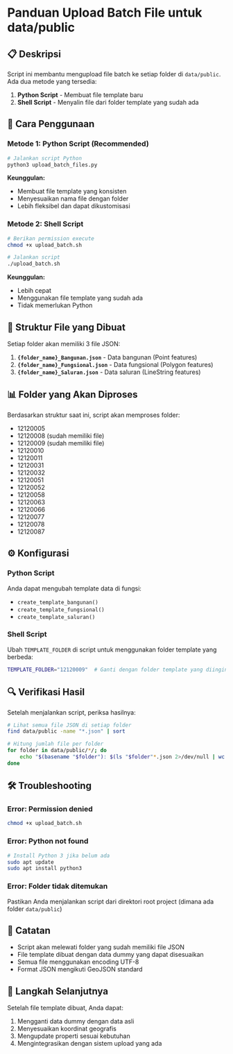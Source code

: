 # Panduan Upload Batch File untuk data/public

## 📋 Deskripsi
Script ini membantu mengupload file batch ke setiap folder di `data/public`. Ada dua metode yang tersedia:

1. **Python Script** - Membuat file template baru
2. **Shell Script** - Menyalin file dari folder template yang sudah ada

## 🚀 Cara Penggunaan

### Metode 1: Python Script (Recommended)
```bash
# Jalankan script Python
python3 upload_batch_files.py
```

**Keunggulan:**
- Membuat file template yang konsisten
- Menyesuaikan nama file dengan folder
- Lebih fleksibel dan dapat dikustomisasi

### Metode 2: Shell Script
```bash
# Berikan permission execute
chmod +x upload_batch.sh

# Jalankan script
./upload_batch.sh
```

**Keunggulan:**
- Lebih cepat
- Menggunakan file template yang sudah ada
- Tidak memerlukan Python

## 📁 Struktur File yang Dibuat

Setiap folder akan memiliki 3 file JSON:

1. **`{folder_name}_Bangunan.json`** - Data bangunan (Point features)
2. **`{folder_name}_Fungsional.json`** - Data fungsional (Polygon features)  
3. **`{folder_name}_Saluran.json`** - Data saluran (LineString features)

## 📊 Folder yang Akan Diproses

Berdasarkan struktur saat ini, script akan memproses folder:
- 12120005
- 12120008 (sudah memiliki file)
- 12120009 (sudah memiliki file)
- 12120010
- 12120011
- 12120031
- 12120032
- 12120051
- 12120052
- 12120058
- 12120063
- 12120066
- 12120077
- 12120078
- 12120087

## ⚙️ Konfigurasi

### Python Script
Anda dapat mengubah template data di fungsi:
- `create_template_bangunan()`
- `create_template_fungsional()`
- `create_template_saluran()`

### Shell Script
Ubah `TEMPLATE_FOLDER` di script untuk menggunakan folder template yang berbeda:
```bash
TEMPLATE_FOLDER="12120009"  # Ganti dengan folder template yang diinginkan
```

## 🔍 Verifikasi Hasil

Setelah menjalankan script, periksa hasilnya:

```bash
# Lihat semua file JSON di setiap folder
find data/public -name "*.json" | sort

# Hitung jumlah file per folder
for folder in data/public/*/; do
    echo "$(basename "$folder"): $(ls "$folder"*.json 2>/dev/null | wc -l) files"
done
```

## 🛠️ Troubleshooting

### Error: Permission denied
```bash
chmod +x upload_batch.sh
```

### Error: Python not found
```bash
# Install Python 3 jika belum ada
sudo apt update
sudo apt install python3
```

### Error: Folder tidak ditemukan
Pastikan Anda menjalankan script dari direktori root project (dimana ada folder `data/public`)

## 📝 Catatan

- Script akan melewati folder yang sudah memiliki file JSON
- File template dibuat dengan data dummy yang dapat disesuaikan
- Semua file menggunakan encoding UTF-8
- Format JSON mengikuti GeoJSON standard

## 🎯 Langkah Selanjutnya

Setelah file template dibuat, Anda dapat:
1. Mengganti data dummy dengan data asli
2. Menyesuaikan koordinat geografis
3. Mengupdate properti sesuai kebutuhan
4. Mengintegrasikan dengan sistem upload yang ada